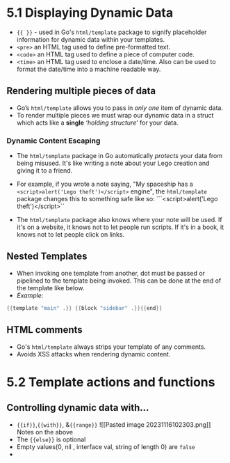 # 5.1 Displaying Dynamic Data 
- `{{ }}` - used in Go's `html/template` package to signify placeholder information for dynamic data within your templates. 
- `<pre>` an HTML tag used to define pre-formatted text. 
- `<code>` an HTML tag used to define a piece of computer code. 
- `<time>` an HTML tag used to enclose a date/time. Also can be used to format the date/time into a machine readable way. 
## Rendering multiple pieces of data 
- Go’s `html/template` allows you to pass in *only one* item of dynamic data. 
- To render multiple pieces we must  wrap our dynamic data in a struct which acts like a **single** *‘holding structure’* for your data.
### Dynamic Content Escaping

- The `html/template` package in Go automatically *protects* your data from being misused.  It's like writing a note about your Lego creation and giving it to a friend.

- For example, if you wrote a note saying, "My spaceship has a 
```<script>alert('Lego theft')</script>``` engine", the `html/template` package changes this to something safe like so: 
```&lt;script&gt;alert(&#39;Lego theft&#39;)&lt;/script&gt;``

- The `html/template` package also knows where your note will be used. If it's on a website, it knows not to let people run scripts. If it's in a book, it knows not to let people click on links.

## Nested Templates 
- When invoking one template from another, dot must be passed or pipelined to the template being invoked.  This can be done at the end of the template like below. 
- *Example:*
```go 
{{template "main" .}} {{block "sidebar" .}}{{end}}
```

## HTML comments 
- Go's `html/template` always strips your template of any comments.  
- Avoids XSS attacks when rendering dynamic content.

# 5.2 Template actions and functions
## Controlling dynamic data with...
- `{{if}}`,`{{with}}`, &`{{range}}`
![[Pasted image 20231116102303.png]]
Notes on the above
- The  `{{else}}` is optional
- Empty values(0, nil , interface val, string of length 0) are `false`
- 